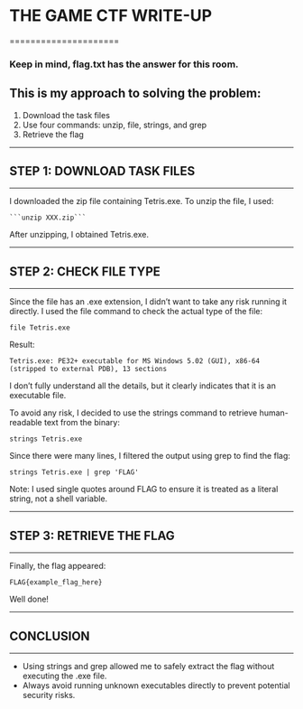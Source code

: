 # THE GAME CTF WRITE-UP
=====================

### Keep in mind, flag.txt has the answer for this room.

## This is my approach to solving the problem:
1. Download the task files
2. Use four commands: unzip, file, strings, and grep
3. Retrieve the flag

------------------------------------------------------------
## STEP 1: DOWNLOAD TASK FILES
------------------------------------------------------------

I downloaded the zip file containing Tetris.exe.
To unzip the file, I used:

    ```unzip XXX.zip```

After unzipping, I obtained Tetris.exe.

------------------------------------------------------------
## STEP 2: CHECK FILE TYPE
------------------------------------------------------------

Since the file has an .exe extension, I didn’t want to take any risk running it directly.
I used the file command to check the actual type of the file:

    file Tetris.exe

Result:

    Tetris.exe: PE32+ executable for MS Windows 5.02 (GUI), x86-64 (stripped to external PDB), 13 sections

I don’t fully understand all the details, but it clearly indicates that it is an executable file.

To avoid any risk, I decided to use the strings command to retrieve human-readable text from the binary:

    strings Tetris.exe

Since there were many lines, I filtered the output using grep to find the flag:

    strings Tetris.exe | grep 'FLAG'

Note: I used single quotes around FLAG to ensure it is treated as a literal string, not a shell variable.

------------------------------------------------------------
## STEP 3: RETRIEVE THE FLAG
------------------------------------------------------------

Finally, the flag appeared:

    FLAG{example_flag_here}

Well done!

------------------------------------------------------------
## CONCLUSION
------------------------------------------------------------

- Using strings and grep allowed me to safely extract the flag without executing the .exe file.
- Always avoid running unknown executables directly to prevent potential security risks.